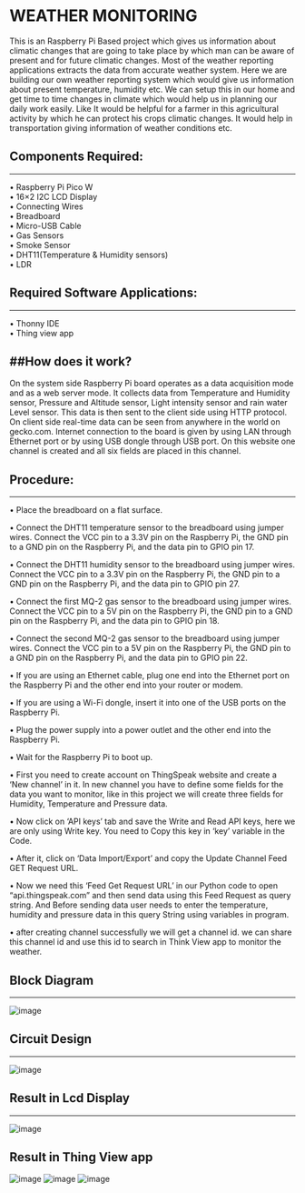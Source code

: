 # WEATHER MONITORING
This is an Raspberry Pi Based project which gives us information about climatic changes that are going to take
place by which man can be aware of present and for future climatic changes.  Most of the weather reporting applications extracts the data from accurate weather system. Here we are building our own weather reporting system which would give us information about present temperature, humidity etc. We can setup this in our home and get time 
to time changes in climate which would help us in planning our daily work easily. Like It would 
be helpful for a farmer in this agricultural activity by which he can protect his crops climatic 
changes. It would help in transportation giving information of weather conditions etc.

## Components Required:
---
• Raspberry Pi Pico W   
• 16×2 I2C LCD Display    
• Connecting Wires    
• Breadboard    
• Micro-USB Cable    
• Gas Sensors    
• Smoke Sensor   
• DHT11(Temperature & Humidity sensors)   
• LDR   

## Required Software Applications: 
---
• Thonny IDE    
• Thing view app  

##How does it work?
---
On the system side Raspberry Pi board operates as a data acquisition mode and as a web server 
mode. It collects data from Temperature and Humidity sensor, Pressure and Altitude sensor, Light 
intensity sensor and rain water Level sensor. This data is then sent to the client side using HTTP 
protocol. On client side real-time data can be seen from anywhere in the world on gecko.com. 
Internet connection to the board is given by using LAN through Ethernet port or by using USB 
dongle through USB port. On this website one channel is created and all six fields are placed in 
this channel.

## Procedure:
---
• Place the breadboard on a flat surface.   

• Connect the DHT11 temperature sensor to the breadboard using jumper wires. Connect the VCC 
  pin to a 3.3V pin on the Raspberry Pi, the GND pin to a GND pin on the Raspberry Pi, and the data 
  pin to GPIO pin 17.   
  
• Connect the DHT11 humidity sensor to the breadboard using jumper wires. Connect the VCC 
  pin to a 3.3V pin on the Raspberry Pi, the GND pin to a GND pin on the Raspberry Pi, and the data 
  pin to GPIO pin 27.   
  
• Connect the first MQ-2 gas sensor to the breadboard using jumper wires. Connect the VCC pin 
  to a 5V pin on the Raspberry Pi, the GND pin to a GND pin on the Raspberry Pi, and the data pin 
  to GPIO pin 18.   
  
• Connect the second MQ-2 gas sensor to the breadboard using jumper wires. Connect the VCC 
  pin to a 5V pin on the Raspberry Pi, the GND pin to a GND pin on the Raspberry Pi, and the data 
  pin to GPIO pin 22.   
  
• If you are using an Ethernet cable, plug one end into the Ethernet port on the Raspberry Pi and 
  the other end into your router or modem.   
  
• If you are using a Wi-Fi dongle, insert it into one of the USB ports on the Raspberry Pi.   

• Plug the power supply into a power outlet and the other end into the Raspberry Pi.    

• Wait for the Raspberry Pi to boot up.   

• First you need to create account on ThingSpeak website and create a ‘New channel’ in it. In
  new channel you have to define some fields for the data you want to monitor, like in this project 
  we will create three fields for Humidity, Temperature and Pressure data.   
  
• Now click on ‘API keys’ tab and save the Write and Read API keys, here we are only using 
  Write key. You need to Copy this key in ‘key’ variable in the Code.   
  
• After it, click on ‘Data Import/Export’ and copy the Update Channel Feed GET Request URL.    

• Now we need this ‘Feed Get Request URL’ in our Python code to open “api.thingspeak.com” 
  and then send data using this Feed Request as query string. And Before sending data user needs to 
  enter the temperature, humidity and pressure data in this query String using variables in program.   
  
• after creating channel successfully we will get a channel id. we can share this channel id and use 
  this id to search in Think View app to monitor the weather.   

## Block Diagram
---
![image](https://github.com/B27REVANTH/weather-monitoring/assets/112959086/900ef373-d412-49a3-a987-1c3af7b53109)

## Circuit Design
---
![image](https://github.com/B27REVANTH/weather-monitoring/assets/112959086/42a812d8-2441-4e92-b118-6df187c20091)

## Result in Lcd Display
---
![image](https://github.com/B27REVANTH/weather-monitoring/assets/112959086/60799c66-df9b-4632-a112-6e3134dcec0f)

## Result in Thing View app
![image](https://github.com/B27REVANTH/weather-monitoring/assets/112959086/bf103254-e7b5-44d8-b99f-6bfc4c817adc)
![image](https://github.com/B27REVANTH/weather-monitoring/assets/112959086/37abb5b4-8b6b-401f-abeb-b3b20d19f90e)
![image](https://github.com/B27REVANTH/weather-monitoring/assets/112959086/72218666-2c4c-4469-abe7-2cf407842335)






  


